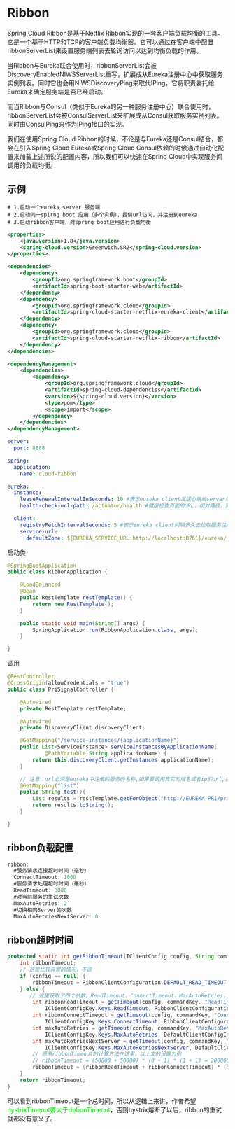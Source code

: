 # Ribbon

Spring Cloud Ribbon是基于Netflix Ribbon实现的一套客户端负载均衡的工具。它是一个基于HTTP和TCP的客户端负载均衡器。它可以通过在客户端中配置ribbonServerList来设置服务端列表去轮询访问以达到均衡负载的作用。

当Ribbon与Eureka联合使用时，ribbonServerList会被DiscoveryEnabledNIWSServerList重写，扩展成从Eureka注册中心中获取服务实例列表。同时它也会用NIWSDiscoveryPing来取代IPing，它将职责委托给Eureka来确定服务端是否已经启动。

而当Ribbon与Consul（类似于Eureka的另一种服务注册中心）联合使用时，ribbonServerList会被ConsulServerList来扩展成从Consul获取服务实例列表。同时由ConsulPing来作为IPing接口的实现。

我们在使用Spring Cloud Ribbon的时候，不论是与Eureka还是Consul结合，都会在引入Spring Cloud Eureka或Spring Cloud Consul依赖的时候通过自动化配置来加载上述所说的配置内容，所以我们可以快速在Spring Cloud中实现服务间调用的负载均衡。



## 示例

```shell
# 1.启动一个eureka server 服务端
# 2.启动同一spirng boot 应用（多个实例），提供url访问，并注册到eureka
# 3.启动ribbon客户端，对spring boot应用进行负载均衡
```



```xml
<properties>
    <java.version>1.8</java.version>
    <spring-cloud.version>Greenwich.SR2</spring-cloud.version>
</properties>

<dependencies>
    <dependency>
        <groupId>org.springframework.boot</groupId>
        <artifactId>spring-boot-starter-web</artifactId>
    </dependency>
    <dependency>
        <groupId>org.springframework.cloud</groupId>
        <artifactId>spring-cloud-starter-netflix-eureka-client</artifactId>
    </dependency>
    <dependency>
        <groupId>org.springframework.cloud</groupId>
        <artifactId>spring-cloud-starter-netflix-ribbon</artifactId>
    </dependency>
</dependencies>

<dependencyManagement>
    <dependencies>
        <dependency>
            <groupId>org.springframework.cloud</groupId>
            <artifactId>spring-cloud-dependencies</artifactId>
            <version>${spring-cloud.version}</version>
            <type>pom</type>
            <scope>import</scope>
        </dependency>
    </dependencies>
</dependencyManagement>
```



```yaml
server:
  port: 8888

spring:
  application:
    name: cloud-ribbon

eureka:
  instance:
    leaseRenewalIntervalInSeconds: 10 #表示eureka client发送心跳给server端的频率
    health-check-url-path: /actuator/health #健康检查页面的URL，相对路径，默认使用 HTTP 访问，如果需要使用 HTTPS则需要使用绝对路径配置

  client:
    registryFetchIntervalSeconds: 5 #表示eureka client间隔多久去拉取服务注册信息，默认为30秒
    service-url:
      defaultZone: ${EUREKA_SERVICE_URL:http://localhost:8761}/eureka/ #服务注册中心地址
```



启动类

```java
@SpringBootApplication
public class RibbonApplication {

    @LoadBalanced
    @Bean
    public RestTemplate restTemplate() {
        return new RestTemplate();
    }

    public static void main(String[] args) {
        SpringApplication.run(RibbonApplication.class, args);
    }

}
```



调用

```java
@RestController
@CrossOrigin(allowCredentials = "true")
public class PriSignalController {

    @Autowired
    private RestTemplate restTemplate;

    @Autowired
    private DiscoveryClient discoveryClient;

    @GetMapping("/service-instances/{applicationName}")
    public List<ServiceInstance> serviceInstancesByApplicationName(
            @PathVariable String applicationName) {
        return this.discoveryClient.getInstances(applicationName);
    }

    // 注意：url必须是eureka中注册的服务的名称,如果要调用真实的域名或者ip的url,会有错误
    @GetMapping("list")
    public String test(){
        List results = restTemplate.getForObject("http://EUREKA-PRI/pri/dataPage?pageNum=1&pageSize=10", List.class);
        return results.toString();
    }

}
```



## ribbon负载配置

```java
ribbon:
  #服务请求连接超时时间（毫秒）
  ConnectTimeout: 1000
  #服务请求处理超时时间（毫秒）
  ReadTimeout: 3000
  #对当前服务的重试次数
  MaxAutoRetries: 2
  #切换相同Server的次数
  MaxAutoRetriesNextServer: 0
```



## ribbon超时时间

```java
protected static int getRibbonTimeout(IClientConfig config, String commandKey) {
	int ribbonTimeout;
	// 这是比较异常的情况，不说
	if (config == null) {
		ribbonTimeout = RibbonClientConfiguration.DEFAULT_READ_TIMEOUT + RibbonClientConfiguration.DEFAULT_CONNECT_TIMEOUT;
	} else {
	   // 这里获取了四个参数，ReadTimeout，ConnectTimeout，MaxAutoRetries， MaxAutoRetriesNextServer
		int ribbonReadTimeout = getTimeout(config, commandKey, "ReadTimeout",
			IClientConfigKey.Keys.ReadTimeout, RibbonClientConfiguration.DEFAULT_READ_TIMEOUT);
		int ribbonConnectTimeout = getTimeout(config, commandKey, "ConnectTimeout",
			IClientConfigKey.Keys.ConnectTimeout, RibbonClientConfiguration.DEFAULT_CONNECT_TIMEOUT);
		int maxAutoRetries = getTimeout(config, commandKey, "MaxAutoRetries",
			IClientConfigKey.Keys.MaxAutoRetries, DefaultClientConfigImpl.DEFAULT_MAX_AUTO_RETRIES);
		int maxAutoRetriesNextServer = getTimeout(config, commandKey, "MaxAutoRetriesNextServer",
			IClientConfigKey.Keys.MaxAutoRetriesNextServer, DefaultClientConfigImpl.DEFAULT_MAX_AUTO_RETRIES_NEXT_SERVER);
		// 原来ribbonTimeout的计算方法在这里，以上文的设置为例
		// ribbonTimeout = (50000 + 50000) * (0 + 1) * (1 + 1) = 200000
		ribbonTimeout = (ribbonReadTimeout + ribbonConnectTimeout) * (maxAutoRetries + 1) * (maxAutoRetriesNextServer + 1);
	}
	return ribbonTimeout;
}
```



可以看到ribbonTimeout是一个总时间，所以从逻辑上来讲，作者希望<font color=##00dd00> hystrixTimeout要大于ribbonTimeout</font>，否则hystrix熔断了以后，ribbon的重试就都没有意义了。